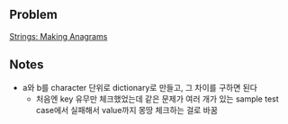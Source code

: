 ## Problem
[Strings: Making Anagrams](https://www.hackerrank.com/challenges/ctci-making-anagrams/problem?h_l=interview&playlist_slugs%5B%5D=interview-preparation-kit&playlist_slugs%5B%5D=strings)

## Notes
* a와 b를 character 단위로 dictionary로 만들고, 그 차이를 구하면 된다
    * 처음엔 key 유무만 체크했었는데 같은 문제가 여러 개가 있는 sample test case에서 실패해서 value까지 몽땅 체크하는 걸로 바꿈